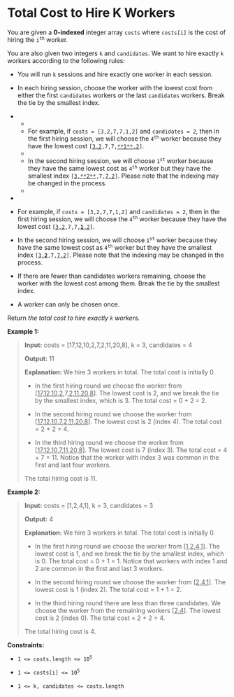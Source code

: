 # Total Cost to Hire K Workers

You are given a **0-indexed** integer array <code>costs</code> where <code>costs[i]</code> is the cost of hiring the <code>i<sup>th</sup></code> worker.

You are also given two integers <code>k</code> and <code>candidates</code>. We want to hire exactly <code>k</code> workers according to the following rules:

- You will run <code>k</code> sessions and hire exactly one worker in each session.

- In each hiring session, choose the worker with the lowest cost from either the first <code>candidates</code> workers or the last <code>candidates</code> workers. Break the tie by the smallest index.

- <ul>

- <li>For example, if <code>costs = [3,2,7,7,1,2]</code> and <code>candidates = 2</code>, then in the first hiring session, we will choose the <code>4<sup>th</sup></code> worker because they have the lowest cost <code>[<u>3,2</u>,7,7,<u>**1**,2</u>]</code>.</li>

- <li>In the second hiring session, we will choose <code>1<sup>st</sup></code> worker because they have the same lowest cost as <code>4<sup>th</sup></code> worker but they have the smallest index <code>[<u>3,**2**</u>,7,<u>7,2</u>]</code>. Please note that the indexing may be changed in the process.</li>

- </ul>

- 

- For example, if <code>costs = [3,2,7,7,1,2]</code> and <code>candidates = 2</code>, then in the first hiring session, we will choose the <code>4<sup>th</sup></code> worker because they have the lowest cost <code>[<u>3,2</u>,7,7,<u>**1**,2</u>]</code>.

- In the second hiring session, we will choose <code>1<sup>st</sup></code> worker because they have the same lowest cost as <code>4<sup>th</sup></code> worker but they have the smallest index <code>[<u>3,**2**</u>,7,<u>7,2</u>]</code>. Please note that the indexing may be changed in the process.

- If there are fewer than candidates workers remaining, choose the worker with the lowest cost among them. Break the tie by the smallest index.

- A worker can only be chosen once.

Return *the total cost to hire exactly *<code>k</code>* workers.*


**Example 1:**
>
> **Input:** costs = [17,12,10,2,7,2,11,20,8], k = 3, candidates = 4
>
> **Output:** 11
>
> **Explanation:** We hire 3 workers in total. The total cost is initially 0.
>
> - In the first hiring round we choose the worker from [<u>17,12,10,2</u>,7,<u>2,11,20,8</u>]. The lowest cost is 2, and we break the tie by the smallest index, which is 3. The total cost = 0 + 2 = 2.
>
> - In the second hiring round we choose the worker from [<u>17,12,10,7</u>,<u>2,11,20,8</u>]. The lowest cost is 2 (index 4). The total cost = 2 + 2 = 4.
>
> - In the third hiring round we choose the worker from [<u>17,12,10,7,11,20,8</u>]. The lowest cost is 7 (index 3). The total cost = 4 + 7 = 11. Notice that the worker with index 3 was common in the first and last four workers.
>
> The total hiring cost is 11.

**Example 2:**
>
> **Input:** costs = [1,2,4,1], k = 3, candidates = 3
>
> **Output:** 4
>
> **Explanation:** We hire 3 workers in total. The total cost is initially 0.
>
> - In the first hiring round we choose the worker from [<u>1,2,4,1</u>]. The lowest cost is 1, and we break the tie by the smallest index, which is 0. The total cost = 0 + 1 = 1. Notice that workers with index 1 and 2 are common in the first and last 3 workers.
>
> - In the second hiring round we choose the worker from [<u>2,4,1</u>]. The lowest cost is 1 (index 2). The total cost = 1 + 1 = 2.
>
> - In the third hiring round there are less than three candidates. We choose the worker from the remaining workers [<u>2,4</u>]. The lowest cost is 2 (index 0). The total cost = 2 + 2 = 4.
>
> The total hiring cost is 4.


**Constraints:**

- <code>1 &lt;= costs.length &lt;= 10<sup>5 </sup></code>

- <code>1 &lt;= costs[i] &lt;= 10<sup>5</sup></code>

- <code>1 &lt;= k, candidates &lt;= costs.length</code>

